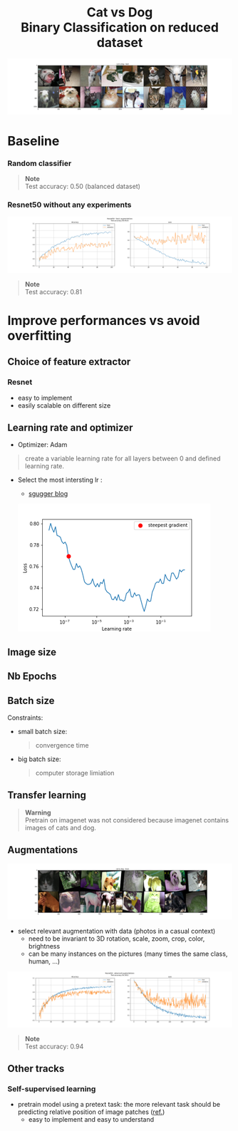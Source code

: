 <h1 align=center>Cat vs Dog</br>Binary Classification on reduced dataset</h1> 

![](figures/cat%20%26%20dog%20-%20test.png)

# Baseline
### Random classifier
> **Note**</br>
> Test accuracy: 0.50 (balanced dataset)

### Resnet50 without any experiments
![](figures/Resnet50%20-%20basic%20augmentations.png)
> **Note**</br>
> Test accuracy: 0.81

# Improve performances vs avoid overfitting

## Choice of feature extractor

### Resnet
- easy to implement 
- easily scalable on different size

## Learning rate and optimizer
- Optimizer: Adam
> create a variable learning rate for all layers between 0 and defined learning rate.

- Select the most intersting lr : 
    - [sgugger blog](https://sgugger.github.io/how-do-you-find-a-good-learning-rate.html#how-do-you-find-a-good-learning-rate)

    ![](figures/find_lr.png)

## Image size

## Nb Epochs

## Batch size
Constraints:
* small batch size:
    > convergence time
* big batch size:
    > computer storage limiation

## Transfer learning
> **Warning**</br>
> Pretrain on imagenet was not considered because imagenet contains images of cats and dog.

## Augmentations
![](figures/cat%20%26%20dog%20-%20train.png)
- select relevant augmentation with data (photos in a casual context)
    - need to be invariant to 3D rotation, scale, zoom, crop, color, brightness
    - can be many instances on the pictures (many times the same class, human, ...)

![](figures/Resnet18%20-%20advanced%20augmentations.png)
> **Note**</br>
> Test accuracy: 0.94

## Other tracks
### Self-supervised learning
- pretrain model using a pretext task: the more relevant task should be predicting relative position of image patches ([ref.](https://atcold.github.io/pytorch-Deep-Learning/en/week10/10-1/))
    - easy to implement and easy to understand
